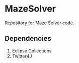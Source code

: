 # MazeSolver

Repository for Maze Solver code.

## Dependencies

1) Eclipse Collections
2) Twitter4J
